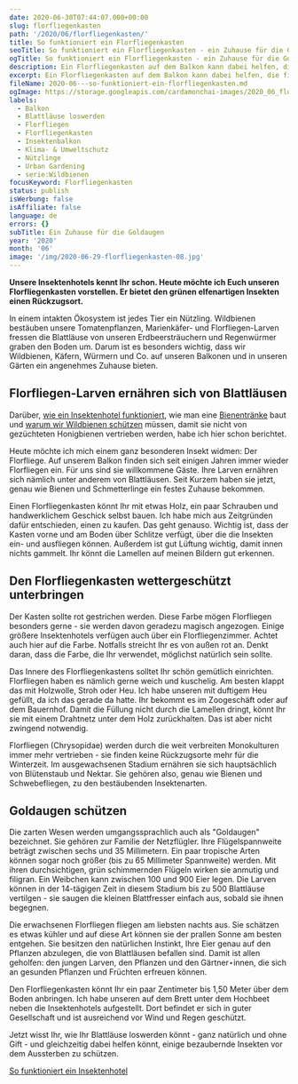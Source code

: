 ```yaml
---
date: 2020-06-30T07:44:07.000+00:00
slug: florfliegenkasten
path: '/2020/06/florfliegenkasten/'
title: So funktioniert ein Florfliegenkasten
seoTitle: So funktioniert ein Florfliegenkasten - ein Zuhause für die Goldaugen
ogTitle: So funktioniert ein Florfliegenkasten - ein Zuhause für die Goldaugen
description: Ein Florfliegenkasten auf dem Balkon kann dabei helfen, die filigranen Insekten vor dem Aussterben zu schützen. Er funktioniert ganz einfach.
excerpt: Ein Florfliegenkasten auf dem Balkon kann dabei helfen, die filigranen Insekten vor dem Aussterben zu schützen. Er funktioniert ganz einfach.
fileName: 2020-06---so-funktioniert-ein-florfliegenkasten.md
ogImage: https://storage.googleapis.com/cardamonchai-images/2020_06_florfliegenkasten-fb.png__l.jpg
labels:
  - Balkon
  - Blattläuse loswerden
  - Florfliegen
  - Florfliegenkasten
  - Insektenbalkon
  - Klima- & Umweltschutz
  - Nützlinge
  - Urban Gardening
  - serie:Wildbienen
focusKeyword: Florfliegenkasten
status: publish
isWerbung: false
isAffiliate: false
language: de
errors: {}
subTitle: Ein Zuhause für die Goldaugen
year: '2020'
month: '06'
image: '/img/2020-06-29-florfliegenkasten-08.jpg'
---
```


**Unsere Insektenhotels kennt Ihr schon. Heute möchte ich Euch unseren Florfliegenkasten vorstellen. Er bietet den grünen elfenartigen Insekten einen Rückzugsort.**

In einem intakten Ökosystem ist jedes Tier ein Nützling. Wildbienen bestäuben unsere Tomatenpflanzen, Marienkäfer- und Florfliegen-Larven fressen die Blattläuse von unseren Erdbeersträuchern und Regenwürmer graben den Boden um. Darum ist es besonders wichtig, dass wir Wildbienen, Käfern, Würmern und Co. auf unseren Balkonen und in unseren Gärten ein angenehmes Zuhause bieten.

## Florfliegen-Larven ernähren sich von Blattläusen

Darüber, [wie ein Insektenhotel funktioniert](/2019/05/insektenhotel-bienen-auf-dem-balkon/), wie man eine [Bienentränke](/2020/04/bienentraenke/) baut und [warum wir Wildbienen schützen](/2019/07/wie-wildbienen-von-honigbienen-verdraengt-werden/) müssen, damit sie nicht von gezüchteten Honigbienen vertrieben werden, habe ich hier schon berichtet.

Heute möchte ich mich einem ganz besonderen Insekt widmen: Der Florfliege. Auf unserem Balkon finden sich seit einigen Jahren immer wieder Florfliegen ein. Für uns sind sie willkommene Gäste. Ihre Larven ernähren sich nämlich unter anderem von Blattläusen. Seit Kurzem haben sie jetzt, genau wie Bienen und Schmetterlinge ein festes Zuhause bekommen.

Einen Florfliegenkasten könnt Ihr mit etwas Holz, ein paar Schrauben und handwerklichem Geschick selbst bauen. Ich habe mich aus Zeitgründen dafür entschieden, einen zu kaufen. Das geht genauso. Wichtig ist, dass der Kasten vorne und am Boden über Schlitze verfügt, über die die Insekten ein- und ausfliegen können. Außerdem ist gut Lüftung wichtig, damit innen nichts gammelt. Ihr könnt die Lamellen auf meinen Bildern gut erkennen.

<Gallery name="florfliegenkasten-1" />

## Den Florfliegenkasten wettergeschützt unterbringen

Der Kasten sollte rot gestrichen werden. Diese Farbe mögen Florfliegen besonders gerne - sie werden davon geradezu magisch angezogen. Einige größere Insektenhotels verfügen auch über ein Florfliegenzimmer. Achtet auch hier auf die Farbe. Notfalls streicht Ihr es von außen rot an. Denkt daran, dass die Farbe, die Ihr verwendet, möglichst natürlich sein sollte.

Das Innere des Florfliegenkastens solltet Ihr schön gemütlich einrichten. Florfliegen haben es nämlich gerne weich und kuschelig. Am besten klappt das mit Holzwolle, Stroh oder Heu. Ich habe unseren mit duftigem Heu gefüllt, da ich das gerade da hatte. Ihr bekommt es im Zoogeschäft oder auf dem Bauernhof. Damit die Füllung nicht durch die Lamellen dringt, könnt Ihr sie mit einem Drahtnetz unter dem Holz zurückhalten. Das ist aber nicht zwingend notwendig.

Florfliegen (Chrysopidae) werden durch die weit verbreiten Monokulturen immer mehr vertrieben - sie finden keine Rückzugsorte mehr für die Winterzeit. Im ausgewachsenen Stadium ernähren sie sich hauptsächlich von Blütenstaub und Nektar. Sie gehören also, genau wie Bienen und Schwebefliegen, zu den bestäubenden Insektenarten.

## Goldaugen schützen

Die zarten Wesen werden umgangssprachlich auch als "Goldaugen" bezeichnet. Sie gehören zur Familie der Netzflügler. Ihre Flügelspannweite beträgt zwischen sechs und 35 Millimetern. Ein paar tropische Arten können sogar noch größer (bis zu 65 Millimeter Spannweite) werden. Mit ihren durchsichtigen, grün schimmernden Flügeln wirken sie anmutig und filigran. Ein Weibchen kann zwischen 100 und 900 Eier legen. Die Larven können in der 14-tägigen Zeit in diesem Stadium bis zu 500 Blattläuse vertilgen - sie saugen die kleinen Blattfresser einfach aus, sobald sie ihnen begegnen.

Die erwachsenen Florfliegen fliegen am liebsten nachts aus. Sie schätzen es etwas kühler und auf diese Art können sie der prallen Sonne am besten entgehen. Sie besitzen den natürlichen Instinkt, Ihre Eier genau auf den Pflanzen abzulegen, die von Blattläusen befallen sind. Damit ist allen geholfen: den jungen Larven, den Pflanzen und den Gärtner⋆innen, die sich an gesunden Pflanzen und Früchten erfreuen können.

Den Florfliegenkasten könnt Ihr ein paar Zentimeter bis 1,50 Meter über dem Boden anbringen. Ich habe unseren auf dem Brett unter dem Hochbeet neben die Insektenhotels aufgestellt. Dort befindet er sich in guter Gesellschaft und ist ausreichend vor Wind und Regen geschützt.

Jetzt wisst Ihr, wie Ihr Blattläuse loswerden könnt - ganz natürlich und ohne Gift - und gleichzeitig dabei helfen könnt, einige bezaubernde Insekten vor dem Aussterben zu schützen.

<Gallery name="florfliegenkasten-2" />

[So funktioniert ein Insektenhotel](/2019/05/insektenhotel-bienen-auf-dem-balkon/)

